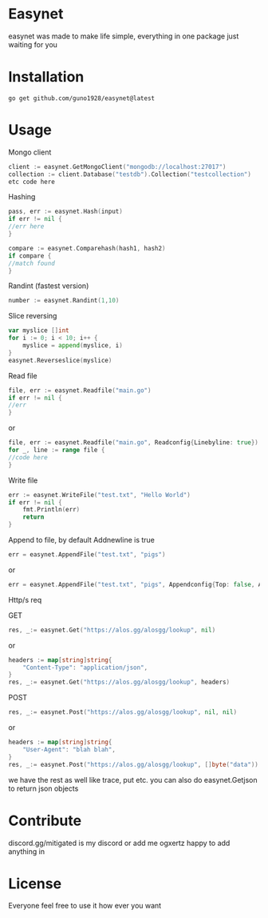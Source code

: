 
# Easynet

easynet was made to make life simple, everything in one package just waiting for you

# Installation



```shell
go get github.com/guno1928/easynet@latest
```


# Usage

Mongo client
```go
client := easynet.GetMongoClient("mongodb://localhost:27017")
collection := client.Database("testdb").Collection("testcollection")
etc code here
   ```

Hashing
```go
pass, err := easynet.Hash(input)
if err != nil {
//err here
}

compare := easynet.Comparehash(hash1, hash2)
if compare {
//match found
}
```

Randint (fastest version)
```go
number := easynet.Randint(1,10)
```

Slice reversing 
```go
var myslice []int
for i := 0; i < 10; i++ {
    myslice = append(myslice, i)
}
easynet.Reverseslice(myslice)

```

Read file
```go
file, err := easynet.Readfile("main.go")
if err != nil {
//err
}
```
or 
```go
file, err := easynet.Readfile("main.go", Readconfig{Linebyline: true})
for _, line := range file {
//code here
}
```
Write file
```go
err := easynet.WriteFile("test.txt", "Hello World")
if err != nil {
	fmt.Println(err)
	return
}
```
Append to file, by default Addnewline is true
```go
err = easynet.AppendFile("test.txt", "pigs")
```
or 
```go
err = easynet.AppendFile("test.txt", "pigs", Appendconfig{Top: false, Addnewline: true})
```

Http/s req

GET
```go
res, _:= easynet.Get("https://alos.gg/alosgg/lookup", nil)
```
or 
```go
headers := map[string]string{
	"Content-Type": "application/json",
}
res, _:= easynet.Get("https://alos.gg/alosgg/lookup", headers)
```
POST
```go
res, _:= easynet.Post("https://alos.gg/alosgg/lookup", nil, nil)
```
or 
```go
headers := map[string]string{
	"User-Agent": "blah blah",
}
res, _:= easynet.Post("https://alos.gg/alosgg/lookup", []byte("data"))
```
we have the rest as well like trace, put etc. you can also do easynet.Getjson to return json objects




# Contribute

discord.gg/mitigated is my discord or add me ogxertz happy to add anything in


# License

Everyone feel free to use it how ever you want

